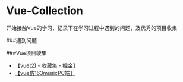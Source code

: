 # Vue-Collection
开始接触Vue的学习，记录下在学习过程中遇到的问题，及优秀的项目收集

###遇到问题



###Vue项目收集
* [【vue(2) - 收藏集 - 掘金】](http://www.jianshu.com/p/5a6521c5bdf0) 
* [【vue仿163musicPC端】](https://juejin.im/entry/58d0d78fb123db3f6b4c9dc3)



